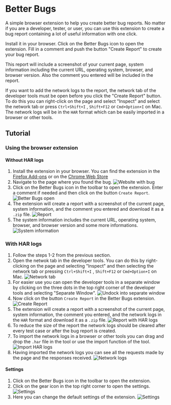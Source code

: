 # Better Bugs

A simple browser extension to help you create better bug reports.
No matter if you are a developer, tester, or user, you can use this extension to create a bug report containing a lot of useful information with one click.

Install it in your browser.
Click on the Better Bugs icon to open the extension.
Fill in a comment and push the button "Create Report" to create your bug report.

This report will include a screenshot of your current page, system information including the current URL, operating system, browser, and browser version.
Also the comment you entered will be included in the report.

If you want to add the network logs to the report, the network tab of the developer tools must be open before you click the "Create Report" button. To do this you can right-click on the page and select "Inspect" and select the network tab or press `Ctrl+Shift+I` , `Shift+F12` or `Cmd+Option+I` on Mac.
The network logs will be in the `HAR` format which can be easily imported in a browser or other tools.

## Tutorial

### Using the browser extension

#### Without HAR logs

1. Install the extension in your browser. You can find the extension in the [Firefox Add-ons](https://addons.mozilla.org/en-US/firefox/addon/better-bugs/) or on the [Chrome Web Store](https://chromewebstore.google.com/detail/better-bugs/ljpdjnlagkobnbkfmejphnpdhclekoeb)
2. Navigate to the page where you found the bug. ![Website with bug](https://i.ibb.co/D7FSTkP/1.png)
3. Click on the Better Bugs icon in the toolbar to open the extension. Enter a comment if needed and then click on the button `Create Report`. ![Better Bugs open](https://i.ibb.co/h7nss7q/2.png)
4. The extension will create a report with a screenshot of the current page, system information, and the comment you entered and download it as a `.zip` file. ![Report](https://i.ibb.co/d4mQWQF/3.png)
5. The system information includes the current URL, operating system, browser, and browser version and some more informations. ![System information](https://i.ibb.co/cwbR4dL/4.png)

### With HAR logs

1. Follow the steps 1-2 from the previous section.
2. Open the netwok tab in the developer tools. You can do this by right-clicking on the page and selecting "Inspect" and then selecting the network tab or pressing `Ctrl+Shift+I` , `Shift+F12` or `Cmd+Option+I` on Mac. ![Network tab](https://i.ibb.co/wzLBBPm/5.png)
3. For easier use you can open the developer tools in a separate window by clicking on the three dots in the top right corner of the developer tools and selecting "Separate Window". ![Undock into separate window](https://i.ibb.co/YbXkR9T/6.png)
4. Now click on the button `Create Report` in the Better Bugs extension. ![Create Report](https://i.ibb.co/Kjs3cvK/7.png)
5. The extension will create a report with a screenshot of the current page, system information, the comment you entered, and the network logs in the `HAR` format and download it as a `.zip` file. ![Report with HAR logs](https://i.ibb.co/M5djbWx/8.png)
6. To reduce the size of the report the network logs should be cleared after every test case or after the bug report is created.
7. To import the network logs in a browser or other tools you can drag and drop the `.har` file in the tool or use the import function of the tool. ![Import HAR logs](https://i.ibb.co/s6qpmFk/9.png)
8. Having imported the network logs you can see all the requests made by the page and the responses received. ![Network logs](https://i.ibb.co/jghFJBb/10.png)

#### Settings

1. Click on the Better Bugs icon in the toolbar to open the extension.
2. Click on the gear icon in the top right corner to open the settings. ![Settings](https://ibb.co/Bcj6TKPg)
3. Here you can change the default settings of the extension. ![Settings](https://ibb.co/WpKq6gk)
